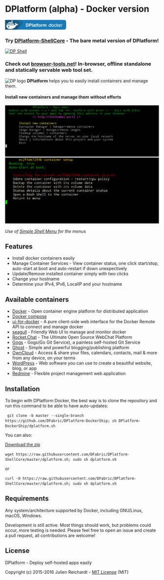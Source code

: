 # DPlatform (alpha) - Docker version

[![DP Docker](https://raw.githubusercontent.com/DFabric/DPlatform-DockerShip/gh-pages/img/deploy-docker.png)](https://dfabric.github.io/DPlatform-DockerShip)

### Try [DPlatform-ShellCore](https://github.com/DFabric/DPlatform-ShellCore) - The bare metal version of DPlatform!

[![DP Shell](https://raw.githubusercontent.com/DFabric/DPlatform-ShellCore/gh-pages/img/deploy.png)](https://dfabric.github.io/DPlatform-ShellCore)

### Check out [browser-tools.net](https://browser-tools.net)! In-browser, offline standalone and statically servable web tool set.

![DP logo](https://dfabric.github.io/DPlatform-ShellCore/img/logo.svg)
**DPlatform** helps you to easily install containers and manage them.

#### Install new containers and manage them without efforts
![menu](https://raw.githubusercontent.com/DFabric/DPlatform-DockerShip/gh-pages/img/menu.png)
![setup](https://raw.githubusercontent.com/DFabric/DPlatform-DockerShip/gh-pages/img/setup.png)

*Use of [Simple Shell Menu](https://github.com/j8r/SimpleShellMenu) for the menus*

## Features
- Install docker containers easily
- Manage Container Services - View container status, one click start/stop, auto-start at boot and auto-restart if down unexpectively
- Update/Remove installed container simply with two clicks
- Change your hostname
- Determine your IPv4, IPv6, LocalIP and your hostname

## Available containers
- [Docker](https://www.docker.com/) - Open container engine platform for distributed application
- [Docker compose](https://docs.docker.com/compose/)
- [ui-for-docker](https://github.com/kevana/ui-for-docker) - A pure client-side web interface for the Docker Remote API to connect and manage docker
- [seagull](https://github.com/tobegit3hub/seagull) - Friendly Web UI to manage and monitor docker
- [Rocket.Chat](https://rocket.chat/) - The Ultimate Open Source WebChat Platform
- [Gogs](https://gogs.io/) - Gogs(Go Git Service), a painless self-hosted Git Service
- [Ghost](https://ghost.org/) - Simple and powerful blogging/publishing platform
- [OwnCloud](https://owncloud.org/) - Access & share your files, calendars, contacts, mail & more from any device, on your terms
- [WordPress](https://wordpress.org/) - Web software you can use to create a beautiful website, blog, or app
- [Redmine](https://redmine.org/) - Flexible project management web application

## Installation
To begin with DPlatform Docker, the best way is to clone the repository and run this command to be able to have auto-updates:

` git clone -b master --single-branch https://github.com/DFabric/DPlatform-DockerShip; sh DPlatform-DockerShip/dplatform.sh`

You can also:

[Download the zip](https://github.com/DFabric/DPlatform-DockerShip/archive/master.zip)

`wget https://raw.githubusercontent.com/DFabric/DPlatform-ShellCore/master/dplatform.sh; sudo sh dplatform.sh`

or

`curl -O https://raw.githubusercontent.com/DFabric/DPlatform-ShellCore/master/dplatform.sh; sudo sh dplatform.sh`

## Requirements
Any system/architecture supported by Docker, including GNU/Linux, macOS, Windows.

Development is still active. Most things should work, but problems could occur, more testing is needed.
Please feel free to open an issue and create a pull request, all contributions are welcome!

## License
DPlatform - Deploy self-hosted apps easily

Copyright (c) 2015-2016 Julien Reichardt - [MIT License](http://opensource.org/licenses/MIT) (MIT)

